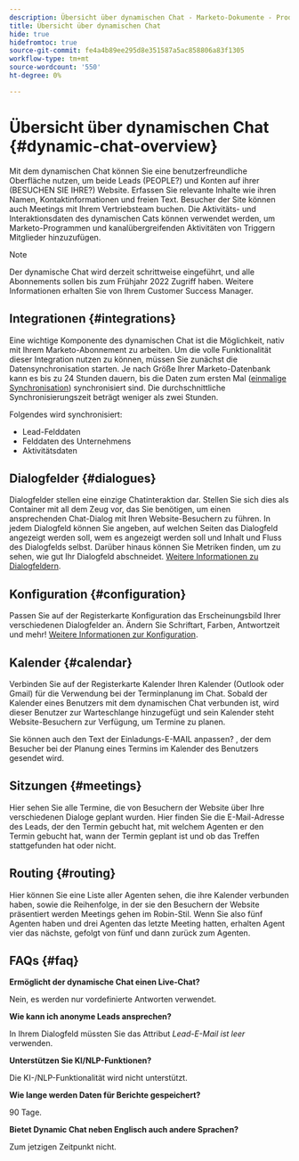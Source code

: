 ```yaml
---
description: Übersicht über dynamischen Chat - Marketo-Dokumente - Produktdokumentation
title: Übersicht über dynamischen Chat
hide: true
hidefromtoc: true
source-git-commit: fe4a4b89ee295d8e351587a5ac858806a83f1305
workflow-type: tm+mt
source-wordcount: '550'
ht-degree: 0%

---
```


# Übersicht über dynamischen Chat {#dynamic-chat-overview}

Mit dem dynamischen Chat können Sie eine benutzerfreundliche Oberfläche nutzen, um beide Leads (PEOPLE?) und Konten auf ihrer (BESUCHEN SIE IHRE?) Website. Erfassen Sie relevante Inhalte wie ihren Namen, Kontaktinformationen und freien Text. Besucher der Site können auch Meetings mit Ihrem Vertriebsteam buchen. Die Aktivitäts- und Interaktionsdaten des dynamischen Cats können verwendet werden, um Marketo-Programmen und kanalübergreifenden Aktivitäten von Triggern Mitglieder hinzuzufügen.

>[!NOTE]
>
>Der dynamische Chat wird derzeit schrittweise eingeführt, und alle Abonnements sollen bis zum Frühjahr 2022 Zugriff haben. Weitere Informationen erhalten Sie von Ihrem Customer Success Manager.

## Integrationen {#integrations}

Eine wichtige Komponente des dynamischen Chat ist die Möglichkeit, nativ mit Ihrem Marketo-Abonnement zu arbeiten. Um die volle Funktionalität dieser Integration nutzen zu können, müssen Sie zunächst die Datensynchronisation starten. Je nach Größe Ihrer Marketo-Datenbank kann es bis zu 24 Stunden dauern, bis die Daten zum ersten Mal ([einmalige Synchronisation](/help/marketo/product-docs/demand-generation/dynamic-chat/access-dynamic-chat.md)) synchronisiert sind. Die durchschnittliche Synchronisierungszeit beträgt weniger als zwei Stunden.

Folgendes wird synchronisiert:

* Lead-Felddaten
* Felddaten des Unternehmens
* Aktivitätsdaten

## Dialogfelder {#dialogues}

Dialogfelder stellen eine einzige Chatinteraktion dar. Stellen Sie sich dies als Container mit all dem Zeug vor, das Sie benötigen, um einen ansprechenden Chat-Dialog mit Ihren Website-Besuchern zu führen. In jedem Dialogfeld können Sie angeben, auf welchen Seiten das Dialogfeld angezeigt werden soll, wem es angezeigt werden soll und Inhalt und Fluss des Dialogfelds selbst. Darüber hinaus können Sie Metriken finden, um zu sehen, wie gut Ihr Dialogfeld abschneidet. [Weitere Informationen zu Dialogfeldern](/help/marketo/product-docs/demand-generation/dynamic-chat/dialogues.md).

## Konfiguration {#configuration}

Passen Sie auf der Registerkarte Konfiguration das Erscheinungsbild Ihrer verschiedenen Dialogfelder an. Ändern Sie Schriftart, Farben, Antwortzeit und mehr! [Weitere Informationen zur Konfiguration](/help/marketo/product-docs/demand-generation/dynamic-chat/configuration.md).

## Kalender {#calendar}

Verbinden Sie auf der Registerkarte Kalender Ihren Kalender (Outlook oder Gmail) für die Verwendung bei der Terminplanung im Chat. Sobald der Kalender eines Benutzers mit dem dynamischen Chat verbunden ist, wird dieser Benutzer zur Warteschlange hinzugefügt und sein Kalender steht Website-Besuchern zur Verfügung, um Termine zu planen.

Sie können auch den Text der Einladungs-E-MAIL anpassen? , der dem Besucher bei der Planung eines Termins im Kalender des Benutzers gesendet wird.

## Sitzungen {#meetings}

Hier sehen Sie alle Termine, die von Besuchern der Website über Ihre verschiedenen Dialoge geplant wurden. Hier finden Sie die E-Mail-Adresse des Leads, der den Termin gebucht hat, mit welchem Agenten er den Termin gebucht hat, wann der Termin geplant ist und ob das Treffen stattgefunden hat oder nicht.

## Routing {#routing}

Hier können Sie eine Liste aller Agenten sehen, die ihre Kalender verbunden haben, sowie die Reihenfolge, in der sie den Besuchern der Website präsentiert werden Meetings gehen im Robin-Stil. Wenn Sie also fünf Agenten haben und drei Agenten das letzte Meeting hatten, erhalten Agent vier das nächste, gefolgt von fünf und dann zurück zum Agenten.

## FAQs {#faq}

**Ermöglicht der dynamische Chat einen Live-Chat?**

Nein, es werden nur vordefinierte Antworten verwendet.

**Wie kann ich anonyme Leads ansprechen?**

In Ihrem Dialogfeld müssten Sie das Attribut _Lead-E-Mail ist leer_ verwenden.

**Unterstützen Sie KI/NLP-Funktionen?**

Die KI-/NLP-Funktionalität wird nicht unterstützt.

**Wie lange werden Daten für Berichte gespeichert?**

90 Tage.

**Bietet Dynamic Chat neben Englisch auch andere Sprachen?**

Zum jetzigen Zeitpunkt nicht.
